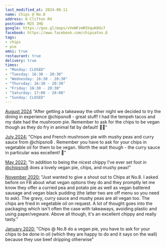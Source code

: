 ```yaml
---
last_modified_at: 2024-08-11
name: Chips @ No.8
address: 8 Clifton Rd
postcode: M25 3HQ
google: https://goo.gl/maps/vVeWFzmRSVquK8Uv7
facebook: https://www.facebook.com/chipsatno.8
tags:
- chips
- pie
omni: true
restaurant: true
delivery: true
times:
- "Monday: CLOSED"
- "Tuesday: 16:30 - 20:30"
- "Wednesday: 16:30 - 20:30"
- "Thursday: 16:30 - 20:30"
- "Friday: 16:30 - 20:30"
- "Saturday: 17:00 - 20:00"
- "Sunday: CLOSED"
---
```


[August 2024](https://www.instagram.com/p/C-Z8q5LNKAk) "After getting a takeaway the other night we decided to try the dining in experience @chipsno8 - great stuff! I had the tempeh tacos and my date had the mushroom pie. Remember to ask for the chips to be vegan though as they do fry in animal fat by default! 😬💚"

[July 2024:](https://www.instagram.com/p/C9xpC8At3XX/) "Chips and French mushroom pie with mushy peas and curry sauce from @chipsno8 . Remember you have to ask for your chips in vegetable oil for them to be vegan. Worth the wait though - the curry sauce in particular was excellent! 💚"

[May 2022:](https://www.instagram.com/p/CdOeUUWgRao) "In addition to being the nicest chippy I’ve ever set foot in [@chipsno8](https://www.instagram.com/chipsno8) does a lovely vegan pie, chips, and mushy peas!"

[November 2020:](https://www.facebook.com/groups/veganprestwich/permalink/1261100370934043) "Just wanted to give a shout out to Chips at No.8. I asked before on FB about what vegan options they do and they promptly let me know they offer a curried pea and potato pie as well as vegan battered sausage and vegan black pudding (the latter two are off menu so you need to ask). The gravy, curry sauce and mushy peas are all vegan too. The chips are fried in vegetable oil on request. A lot of thought goes into the packaging which isn't often the case with takeaways, avoiding plastic and using paper/vegware. Above all though, it's an excellent chippy and really tasty."

[January 2020:](https://www.facebook.com/groups/veganprestwich/permalink/1004624103248339/?comment_id=1004979146546168) "Chips @ No.8 do a vegan pie, you have to ask for your chips to be done in oil (which they are happy to do and it says on the wall) because they use beef dripping otherwise"
